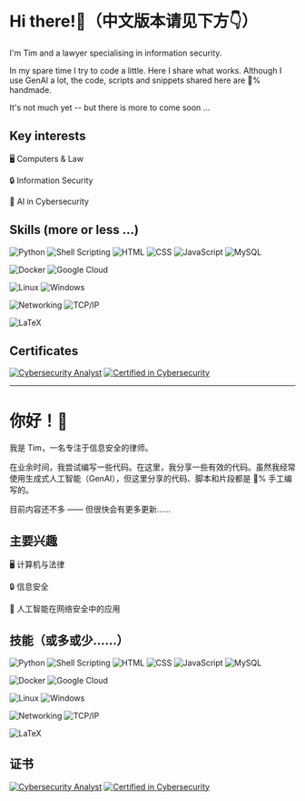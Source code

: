 # Hi there!👋（中文版本请见下方👇）

I'm Tim and a lawyer specialising in information security.

In my spare time I try to code a little. Here I share what works. Although I use GenAI a lot, the code, scripts and snippets shared here are 💯% handmade.

It's not much yet -- but there is more to come soon ...

## Key interests

🖥️ Computers & Law

🔒 Information Security

🤖 AI in Cybersecurity

## Skills (more or less ...)

![Python](https://img.shields.io/badge/Python-3776AB?style=for-the-badge&logo=python&logoColor=white) ![Shell Scripting](https://img.shields.io/badge/Shell_Scripting-4EAA25?style=for-the-badge&logo=gnu-bash&logoColor=white)
![HTML](https://img.shields.io/badge/HTML-E34F26?style=for-the-badge&logo=html5&logoColor=white) ![CSS](https://img.shields.io/badge/CSS-1572B6?style=for-the-badge&logo=css3&logoColor=white) ![JavaScript](https://img.shields.io/badge/JavaScript-F7DF1E?style=for-the-badge&logo=javascript&logoColor=black)
![MySQL](https://img.shields.io/badge/MySQL-4479A1?style=for-the-badge&logo=mysql&logoColor=white)

![Docker](https://img.shields.io/badge/Docker-2496ED?style=for-the-badge&logo=docker&logoColor=white) ![Google Cloud](https://img.shields.io/badge/Google_Cloud-4285F4?style=for-the-badge&logo=google-cloud&logoColor=white)

![Linux](https://img.shields.io/badge/Linux-FCC624?style=for-the-badge&logo=linux&logoColor=black) ![Windows](https://img.shields.io/badge/Windows-0078D6?style=for-the-badge&logo=windows&logoColor=white)

![Networking](https://img.shields.io/badge/Networking-0096FF?style=for-the-badge&logo=network&logoColor=white) ![TCP/IP](https://img.shields.io/badge/TCP/IP-FF6600?style=for-the-badge&logo=internet-explorer&logoColor=white)

![LaTeX](https://img.shields.io/badge/LaTeX-008080?style=for-the-badge&logo=latex&logoColor=white)

## Certificates

[![Cybersecurity Analyst](https://img.shields.io/badge/Cybersecurity%20Analyst-IBM-121FCF?style=for-the-badge)](https://www.ibm.com/) [![Certified in Cybersecurity](https://img.shields.io/badge/Certified%20in%20Cybersecurity-ISC2-00A15D?style=for-the-badge)](https://www.isc2.org/)

***

# 你好！👋 

我是 Tim，一名专注于信息安全的律师。

在业余时间，我尝试编写一些代码。在这里，我分享一些有效的代码。虽然我经常使用生成式人工智能（GenAI），但这里分享的代码、脚本和片段都是 💯% 手工编写的。

目前内容还不多 —— 但很快会有更多更新……

## 主要兴趣

🖥️ 计算机与法律

🔒 信息安全

🤖 人工智能在网络安全中的应用

## 技能（或多或少……）

![Python](https://img.shields.io/badge/Python-3776AB?style=for-the-badge&logo=python&logoColor=white) ![Shell Scripting](https://img.shields.io/badge/Shell_Scripting-4EAA25?style=for-the-badge&logo=gnu-bash&logoColor=white)
![HTML](https://img.shields.io/badge/HTML-E34F26?style=for-the-badge&logo=html5&logoColor=white) ![CSS](https://img.shields.io/badge/CSS-1572B6?style=for-the-badge&logo=css3&logoColor=white) ![JavaScript](https://img.shields.io/badge/JavaScript-F7DF1E?style=for-the-badge&logo=javascript&logoColor=black)
![MySQL](https://img.shields.io/badge/MySQL-4479A1?style=for-the-badge&logo=mysql&logoColor=white)

![Docker](https://img.shields.io/badge/Docker-2496ED?style=for-the-badge&logo=docker&logoColor=white) ![Google Cloud](https://img.shields.io/badge/Google_Cloud-4285F4?style=for-the-badge&logo=google-cloud&logoColor=white)

![Linux](https://img.shields.io/badge/Linux-FCC624?style=for-the-badge&logo=linux&logoColor=black) ![Windows](https://img.shields.io/badge/Windows-0078D6?style=for-the-badge&logo=windows&logoColor=white)

![Networking](https://img.shields.io/badge/Networking-0096FF?style=for-the-badge&logo=network&logoColor=white) ![TCP/IP](https://img.shields.io/badge/TCP/IP-FF6600?style=for-the-badge&logo=internet-explorer&logoColor=white)

![LaTeX](https://img.shields.io/badge/LaTeX-008080?style=for-the-badge&logo=latex&logoColor=white)

## 证书

[![Cybersecurity Analyst](https://img.shields.io/badge/Cybersecurity%20Analyst-IBM-121FCF?style=for-the-badge)](https://www.ibm.com/) [![Certified in Cybersecurity](https://img.shields.io/badge/Certified%20in%20Cybersecurity-ISC2-00A15D?style=for-the-badge)](https://www.isc2.org/)
